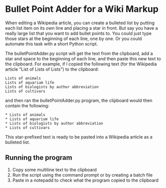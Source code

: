 # Bullet Point Adder for a Wiki Markup

When editing a Wikipedia article, you can create a bulleted list by putting each list item on its own line and placing a star in front. But say you have a really large list that you want to add bullet points to. You could just type those stars at the beginning of each line, one by one. Or you could automate this task with a short Python script.

The bulletPointAdder.py script will get the text from the clipboard, add a star and space to the beginning of each line, and then paste this new text to the clipboard. For example, if I copied the following text (for the Wikipedia article “List of Lists of Lists”) to the clipboard:
```
Lists of animals
Lists of aquarium life
Lists of biologists by author abbreviation
Lists of cultivars
```
and then ran the bulletPointAdder.py program, the clipboard would then contain the following:
```
* Lists of animals
* Lists of aquarium life
* Lists of biologists by author abbreviation
* Lists of cultivars
```
This star-prefixed text is ready to be pasted into a Wikipedia article as a bulleted list.

## Running the program

1. Copy some multiline text to the clipboard
2. Run the script using the command prompt or by creating a batch file
3. Paste in a notepadd to check what the program copied to the clipboard